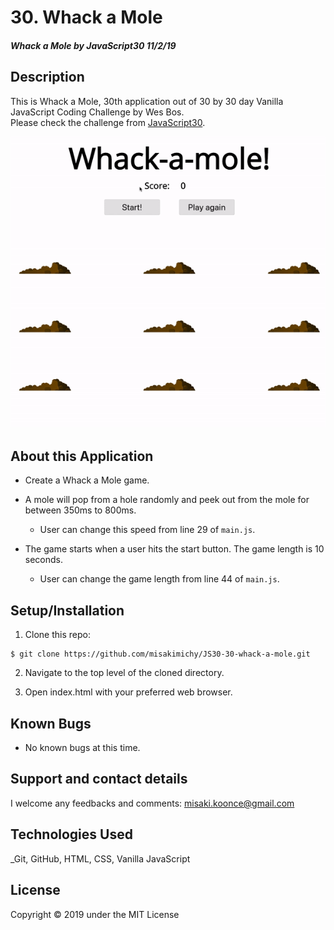 # 30. Whack a Mole

#### _Whack a Mole by JavaScript30 11/2/19_

## Description
This is Whack a Mole, 30th application out of 30 by 30 day Vanilla JavaScript Coding Challenge by Wes Bos.<br>
Please check the challenge from [JavaScript30](http://wesbos.com/javascript30/).

![Screenshot of the app](img/screen-record.gif)

## About this Application
- Create a Whack a Mole game.

- A mole will pop from a hole randomly and peek out from the mole for between 350ms to 800ms.
    - User can change this speed from line 29 of `main.js`.

- The game starts when a user hits the start button. The game length is 10 seconds.
    - User can change the game length from line 44 of `main.js`.


## Setup/Installation

1. Clone this repo:
```
$ git clone https://github.com/misakimichy/JS30-30-whack-a-mole.git
```

2. Navigate to the top level of the cloned directory.

3. Open index.html with your preferred web browser.

## Known Bugs
* No known bugs at this time.

## Support and contact details
 I welcome any feedbacks and comments: misaki.koonce@gmail.com

## Technologies Used
_Git, GitHub, HTML, CSS, Vanilla JavaScript

## License
Copyright © 2019 under the MIT License